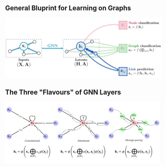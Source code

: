 ## General Bluprint for Learning on Graphs
![image](https://github.com/Chris33Hou/Geometric-Deep-Learning/blob/main/GDL-course/GNN/learning-on-graph.png)

## The Three "Flavours" of GNN Layers
![image](https://github.com/Chris33Hou/Geometric-Deep-Learning/blob/main/GDL-course/GNN/three-flavour.png)

